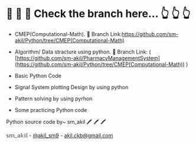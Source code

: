# :closed_book: :closed_book: :closed_book: Check the branch here... :point_up_2: :point_up_2: :point_up_2:

* CMEP(Computational-Math). :red_circle: Branch Link:https://github.com/sm-akil/Python/tree/CMEP(Computational-Math)


* Algorithm/ Data stracture using python. :red_circle: Branch Link: ( [https://github.com/sm-akil/PharmacyManagementSystem](https://github.com/sm-akil/Python/tree/CMEP(Computational-Math)) )

* Basic Python Code 
* Signal System plotting Design by using python
* Pattern solving by using pyrhon
* Some practicing Python code


Python source code by~ sm_akil :crayon: :crayon: :crayon: 

𝕤𝕞_𝕒𝕜𝕚𝕝 - [@akil_sm9](https://twitter.com/akil_sm9) - akil.ckb@gmail.com


